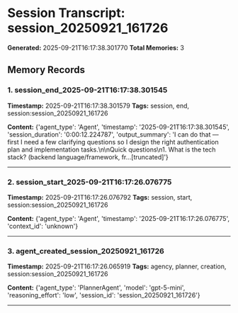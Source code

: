 # Session Transcript: session_20250921_161726

**Generated:** 2025-09-21T16:17:38.301770
**Total Memories:** 3

## Memory Records

### 1. session_end_2025-09-21T16:17:38.301545

**Timestamp:** 2025-09-21T16:17:38.301579
**Tags:** session, end, session:session_20250921_161726

**Content:** {'agent_type': 'Agent', 'timestamp': '2025-09-21T16:17:38.301545', 'session_duration': '0:00:12.224787', 'output_summary': 'I can do that — first I need a few clarifying questions so I design the right authentication plan and implementation tasks.\n\nQuick questions\n1. What is the tech stack? (backend language/framework, fr...[truncated]'}

---

### 2. session_start_2025-09-21T16:17:26.076775

**Timestamp:** 2025-09-21T16:17:26.076792
**Tags:** session, start, session:session_20250921_161726

**Content:** {'agent_type': 'Agent', 'timestamp': '2025-09-21T16:17:26.076775', 'context_id': 'unknown'}

---

### 3. agent_created_session_20250921_161726

**Timestamp:** 2025-09-21T16:17:26.065919
**Tags:** agency, planner, creation, session:session_20250921_161726

**Content:** {'agent_type': 'PlannerAgent', 'model': 'gpt-5-mini', 'reasoning_effort': 'low', 'session_id': 'session_20250921_161726'}

---

